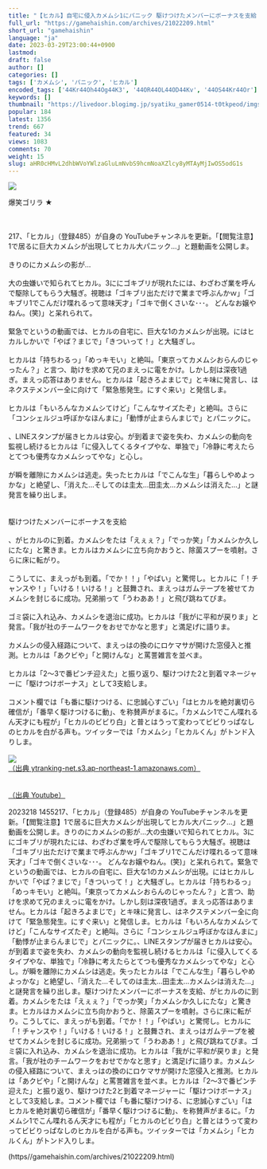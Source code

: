```yaml
---
title: "【ヒカル】自宅に侵入カメムシ1にパニック 駆けつけたメンバーにボーナスを支給 ゲーム配信速報"
full_url: "https://gamehaishin.com/archives/21022209.html"
short_url: "gamehaishin"
language: "ja"
date: 2023-03-29T23:00:44+0900
lastmod: 
draft: false
author: []
categories: []
tags: ['カメムシ', 'パニック', 'ヒカル']
encoded_tags: ['44Kr44Oh44Og44K3', '44OR44OL44OD44Kv', '44OS44Kr44Or']
keywords: []
thumbnail: "https://livedoor.blogimg.jp/syatiku_gamer0514-t0tkpeod/imgs/e/1/e10529f8.jpg"
popular: 184
latest: 1356
trend: 667
featured: 34
views: 1083
comments: 70
weight: 15
slug: aHR0cHMvL2dhbWVoYWlzaGluLmNvbS9hcmNoaXZlcy8yMTAyMjIwOS5odG1s
---
```


![](https://livedoor.blogimg.jp/syatiku_gamer0514-t0tkpeod/imgs/e/1/e10529f8.jpg)

<div><p>爆笑ゴリラ ★ </p><br> <br> 217、「ヒカル」（登録485）が自身の YouTubeチャンネルを更新。「【閲覧注意】1で居るに巨大カメムシが出現してヒカル大パニック…」と題動画を公開しま。 <br> <br> きりのにカメムシの影が… <br> <br> 大の虫嫌いで知られてヒカル。3ににゴキブリが現れたには、わざわざ業を呼んで駆除してもらう大騒ぎ。視聴は「ゴキブリ出ただけで業まで呼ぶんかｗ」「ゴキブリ1でこんだけ喋れるって意味天才」「ゴキで倒くさいな･･･。 どんなお嬢やねん。(笑)」と呆れられて。 <br> <br> 緊急でというの動画では、ヒカルの自宅に、巨大な1のカメムシが出現。にはヒカルしかいで「やば？まじで」「きついって！」と大騒ぎし。 <br> <br> ヒカルは「持ちわるっ」「めっキモい」と絶叫。「東京ってカメムシおらんのじゃったん？」と言つ、助けを求めて兄のまえっに電をかけ。しかし刻は深夜1過ぎ。まえっ応答はありません。ヒカルは「起きろよまじで」とキ味に発言し、はネクステメンバー全に向けて「緊急態発生。にすぐ来い」と発信しま。 <br> <br> ヒカルは「もいろんなカメムシてけど」「こんなサイズたぞ」と絶叫。さらに「コンシェルジュ呼ぼかなほんまに」「動悸が止まらんまじで」とパニックに。 <br> <br> 、LINEスタンプが届きヒカルは安心。が到着まで姿を失わ、カメムシの動向を監視し続けるヒカルは「に侵入してくるタイプやな、単独で」「冷静に考えたらとてつも優秀なカメムシってやな」と心し。 <br> <br> が瞬を離隙にカメムシは逃走。失ったヒカルは「でこんな生」「暮らしやめよっかな」と絶望し、「消えた…そしてのは圭太…田圭太…カメムシは消えた…」と謎発言を繰り出しま。 <br> <br> <br> 駆けつけたメンバーにボーナスを支給 <br> <br> 、がヒカルのに到着。カメムシをたは「えぇぇ？」「でっか笑」「カメムシか久しにたな」と驚きま。ヒカルはカメムシに立ち向かおうと、除菌スプーを噴射。さらに床に転がり。 <br> <br> こうしてに、まえっがも到着。「でか！！」「やばい」と驚愕し。ヒカルに「！チャンスや！」「いける！いける！」と鼓舞され、まえっはガムテープを被せてカメムシを封じるに成功。兄弟揃って「うわああ！」と飛び跳ねてびま。 <br> <br> ゴミ袋に入れ込み、カメムシを退治に成功。ヒカルは「我がに平和が戻りま」と発言。「我が社のチームワークをおせでかなと思す」と満足げに語りま。 <br> <br> カメムシの侵入経路について、まえっはの換のにロケマサが開けた窓侵入と推測。ヒカルは「あクビや」「と開けんな」と罵詈雑言を並べま。 <br> <br> ヒカルは「2～3で番ピンチ迎えた」と振り返り、駆けつけた2と到着マネージャーに「駆けつけボーナス」として3支給しま。 <br> <br> コメント欄では「も番に駆けつける、に忠誠心すごい」「はヒカルを絶対裏切ら確信が」「番早く駆けつけるに動」、を称賛声がまるに。「カメムシ1でこん喋れるん天才にも程が」「ヒカルのビビり白」と普とはうって変わってビビりっぱなしのヒカルを白がる声も。ツイッターでは「カメムシ」「ヒカルくん」がトンド入りしま。 <br> <br> <a href='https//ytranking-net.s3.ap-northeast-1.amazonaws.com/news/wp-content/uploads/2023/02/kamemushi.jpg' target='_blank' class='' id='img_1_1'><img src='https//livedoor.blogimg.jp/syatiku_gamer0514-t0tkpeod/imgs/e/1/e10529f8.jpg'><br>（出典 ytranking-net.s3.ap-northeast-1.amazonaws.com）<br></a> <br> <a target='_blank' href='https//youtu.be/DihfONBKoZQ' class='' id='mov_1_1'><br>（出典 Youtube）</a><br> <p>2023218 1455217、「ヒカル」（登録485）が自身の YouTubeチャンネルを更新。「【閲覧注意】1で居るに巨大カメムシが出現してヒカル大パニック…」と題動画を公開しま。きりのにカメムシの影が…大の虫嫌いで知られてヒカル。3ににゴキブリが現れたには、わざわざ業を呼んで駆除してもらう大騒ぎ。視聴は「ゴキブリ出ただけで業まで呼ぶんかｗ」「ゴキブリ1でこんだけ喋れるって意味天才」「ゴキで倒くさいな･･･。 どんなお嬢やねん。(笑)」と呆れられて。緊急でというの動画では、ヒカルの自宅に、巨大な1のカメムシが出現。にはヒカルしかいで「やば？まじで」「きついって！」と大騒ぎし。ヒカルは「持ちわるっ」「めっキモい」と絶叫。「東京ってカメムシおらんのじゃったん？」と言つ、助けを求めて兄のまえっに電をかけ。しかし刻は深夜1過ぎ。まえっ応答はありません。ヒカルは「起きろよまじで」とキ味に発言し、はネクステメンバー全に向けて「緊急態発生。にすぐ来い」と発信しま。ヒカルは「もいろんなカメムシてけど」「こんなサイズたぞ」と絶叫。さらに「コンシェルジュ呼ぼかなほんまに」「動悸が止まらんまじで」とパニックに。、LINEスタンプが届きヒカルは安心。が到着まで姿を失わ、カメムシの動向を監視し続けるヒカルは「に侵入してくるタイプやな、単独で」「冷静に考えたらとてつも優秀なカメムシってやな」と心し。が瞬を離隙にカメムシは逃走。失ったヒカルは「でこんな生」「暮らしやめよっかな」と絶望し、「消えた…そしてのは圭太…田圭太…カメムシは消えた…」と謎発言を繰り出しま。駆けつけたメンバーにボーナスを支給、がヒカルのに到着。カメムシをたは「えぇぇ？」「でっか笑」「カメムシか久しにたな」と驚きま。ヒカルはカメムシに立ち向かおうと、除菌スプーを噴射。さらに床に転がり。こうしてに、まえっがも到着。「でか！！」「やばい」と驚愕し。ヒカルに「！チャンスや！」「いける！いける！」と鼓舞され、まえっはガムテープを被せてカメムシを封じるに成功。兄弟揃って「うわああ！」と飛び跳ねてびま。ゴミ袋に入れ込み、カメムシを退治に成功。ヒカルは「我がに平和が戻りま」と発言。「我が社のチームワークをおせでかなと思す」と満足げに語りま。カメムシの侵入経路について、まえっはの換のにロケマサが開けた窓侵入と推測。ヒカルは「あクビや」「と開けんな」と罵詈雑言を並べま。ヒカルは「2～3で番ピンチ迎えた」と振り返り、駆けつけた2と到着マネージャーに「駆けつけボーナス」として3支給しま。コメント欄では「も番に駆けつける、に忠誠心すごい」「はヒカルを絶対裏切ら確信が」「番早く駆けつけるに動」、を称賛声がまるに。「カメムシ1でこん喋れるん天才にも程が」「ヒカルのビビり白」と普とはうって変わってビビりっぱなしのヒカルを白がる声も。ツイッターでは「カメムシ」「ヒカルくん」がトンド入りしま。</p></div>

(https//gamehaishin.com/archives/21022209.html)
